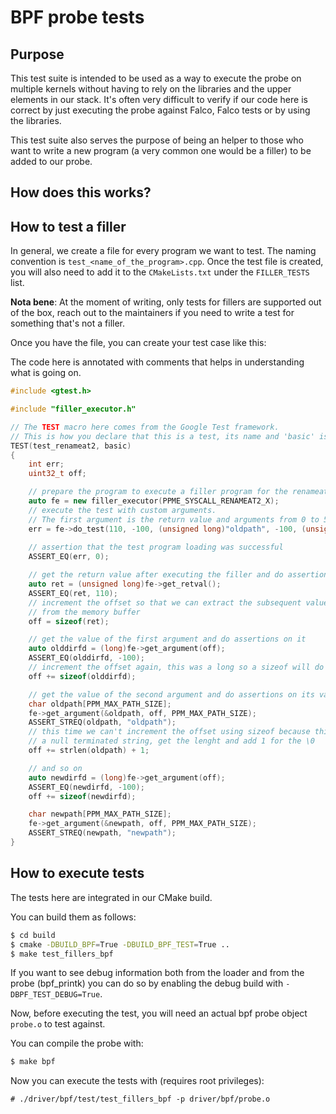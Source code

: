 # BPF probe tests

## Purpose

This test suite is intended to be used as a way to execute the probe on multiple kernels without having to rely on the
libraries and the upper elements in our stack. It's often very difficult to verify if our code here is correct by just
executing the probe against Falco, Falco tests or by using the libraries.

This test suite also serves the purpose of being an helper to those who want to write a new program (a very common one
would be a filler) to be added to our probe.

## How does this works?

## How to test a filler

In general, we create a file for every program we want to test. The naming convention
is `test_<name_of_the_program>.cpp`.
Once the test file is created, you will also need to add it to the `CMakeLists.txt`
under the `FILLER_TESTS` list.

**Nota bene**: At the moment of writing, only tests for fillers are supported out of the box, reach out
to the maintainers if you need to write a test for something that's not a filler.

Once you have the file, you can create your test case like this:

The code here is annotated with comments that helps in understanding what is going on.


```cpp
#include <gtest.h>

#include "filler_executor.h"

// The TEST macro here comes from the Google Test framework.
// This is how you declare that this is a test, its name and 'basic' is the type of test you are writing
TEST(test_renameat2, basic)
{
	int err;
	uint32_t off;

	// prepare the program to execute a filler program for the renameat2 syscall (PPME_SYSCALL_RENAMEAT2_X)
	auto fe = new filler_executor(PPME_SYSCALL_RENAMEAT2_X);
	// execute the test with custom arguments.
	// The first argument is the return value and arguments from 0 to 5 can be passed.
	err = fe->do_test(110, -100, (unsigned long)"oldpath", -100, (unsigned long)"newpath");
	
	// assertion that the test program loading was successful
	ASSERT_EQ(err, 0);

	// get the return value after executing the filler and do assertions on it
	auto ret = (unsigned long)fe->get_retval();
	ASSERT_EQ(ret, 110);
	// increment the offset so that we can extract the subsequent values
	// from the memory buffer
	off = sizeof(ret); 

	// get the value of the first argument and do assertions on it
	auto olddirfd = (long)fe->get_argument(off);
	ASSERT_EQ(olddirfd, -100);
	// increment the offset again, this was a long so a sizeof will do again
	off += sizeof(olddirfd);

	// get the value of the second argument and do assertions on its value
	char oldpath[PPM_MAX_PATH_SIZE];
	fe->get_argument(&oldpath, off, PPM_MAX_PATH_SIZE);
	ASSERT_STREQ(oldpath, "oldpath");
	// this time we can't increment the offset using sizeof because this was
	// a null terminated string, get the lenght and add 1 for the \0
	off += strlen(oldpath) + 1;

	// and so on
	auto newdirfd = (long)fe->get_argument(off);
	ASSERT_EQ(newdirfd, -100);
	off += sizeof(newdirfd);

	char newpath[PPM_MAX_PATH_SIZE];
	fe->get_argument(&newpath, off, PPM_MAX_PATH_SIZE);
	ASSERT_STREQ(newpath, "newpath");
}
```

## How to execute tests

The tests here are integrated in our CMake build.

You can build them as follows:

```bash
$ cd build
$ cmake -DBUILD_BPF=True -DBUILD_BPF_TEST=True ..
$ make test_fillers_bpf
```

If you want to see debug information both from the loader and from the probe (bpf_printk) you can do so by
enabling the debug build with `-DBPF_TEST_DEBUG=True`.

Now, before executing the test, you will need an actual bpf probe object `probe.o` to test against.

You can compile the probe with:

```bash
$ make bpf
```

Now you can execute the tests with (requires root privileges):

```
# ./driver/bpf/test/test_fillers_bpf -p driver/bpf/probe.o
```

